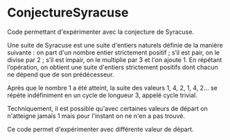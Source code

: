 # ConjectureSyracuse
Code permettant d'expérimenter avec la conjecture de Syracuse.

Une suite de Syracuse est une suite d'entiers naturels définie de la manière suivante : on part d'un nombre entier strictement positif ; s’il est pair, on le divise par 2 ; s’il est impair, on le multiplie par 3 et l'on ajoute 1. En répétant l’opération, on obtient une suite d'entiers strictement positifs dont chacun ne dépend que de son prédécesseur.

Après que le nombre 1 a été atteint, la suite des valeurs 1, 4, 2, 1, 4, 2… se répète indéfiniment en un cycle de longueur 3, appelé cycle trivial.

Techniquement, il est possible qu'avec certaines valeurs de départ on n'atteigne jamais 1 mais pour l'instant on ne n'en a pas trouvé.

Ce code permet d'expérimenter avec différente valeur de départ.

